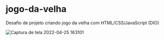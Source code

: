 # jogo-da-velha

Desafio de projeto criando jogo da velha com HTML/CSS/JavaScript (DIO)

![Captura de tela 2022-04-25 163101](https://user-images.githubusercontent.com/98062444/165160973-8b8eef68-ee15-428f-ac9f-f90524cb6909.png)
